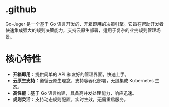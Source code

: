 # .github
Go-Juger 是一个基于 Go 语言开发的、开箱即用的决策引擎。它旨在帮助开发者快速集成强大的规则决策能力，支持云原生部署，适用于复杂的业务规则管理场景。
# 核心特性
- ​**开箱即用**​：提供简单的 API 和友好的管理界面，快速上手。
- ​**云原生支持​**：遵循云原生理念，支持容器化部署，无缝集成 Kubernetes 生态。
- ​**高性能​**：基于 Go 语言构建，具备高并发处理能力，响应迅速。
- ​**规则灵活​**：支持动态规则配置，实时生效，无需重启服务。
